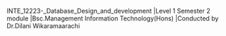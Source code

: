INTE_12223-_Database_Design_and_development
|Level 1 Semester 2 module
|Bsc.Management Information Technology(Hons)
|Conducted by Dr.Dilani Wikaramaarachi
